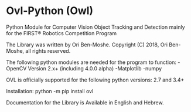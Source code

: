 # Ovl-Python (Owl)
Python Module for Computer Vision Object Tracking and Detection mainly for the FIRST® Robotics Competition Program

The Library was written by Ori Ben-Moshe.
Copyright (C) 2018, Ori Ben-Moshe, all rights reserved.

The following python modules are needed for the program to function:
  -OpenCV Version 2.x+ (including 4.0.0 alpha)
  -Matplotlib
  -numpy

OVL is officially supported for the following python versions: 2.7 and 3.4+

Installation:
    python -m pip install ovl

Documentation for the Library is Available in English and Hebrew.

